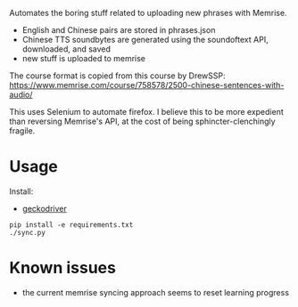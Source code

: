 Automates the boring stuff related to uploading new phrases with Memrise.

- English and Chinese pairs are stored in phrases.json
- Chinese TTS soundbytes are generated using the soundoftext API, downloaded, and saved
- new stuff is uploaded to memrise

The course format is copied from this course by DrewSSP:
https://www.memrise.com/course/758578/2500-chinese-sentences-with-audio/

This uses Selenium to automate firefox. I believe this to be more expedient than reversing Memrise's API, at the cost of being sphincter-clenchingly fragile.

# Usage

Install:

- [geckodriver](https://github.com/mozilla/geckodriver/releases)

```
pip install -e requirements.txt
./sync.py
```

# Known issues

- the current memrise syncing approach seems to reset learning progress
